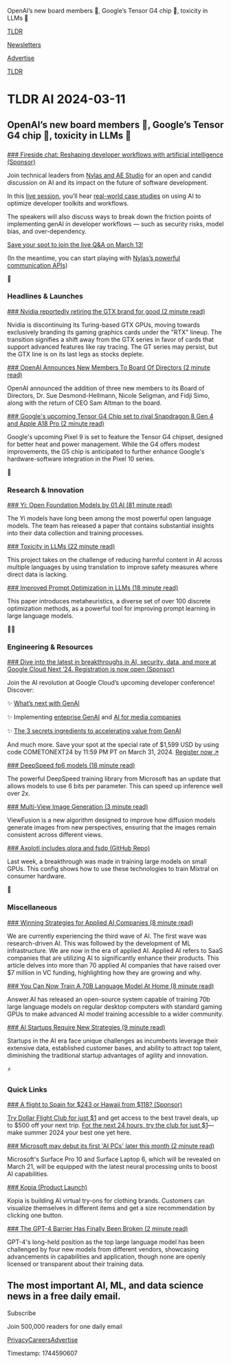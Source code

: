 OpenAI’s new board members 📝, Google’s Tensor G4 chip 💾, toxicity in LLMs 🚩

[TLDR](/)

[Newsletters](/newsletters)

[Advertise](https://advertise.tldr.tech/)

[TLDR](/)

# TLDR AI 2024-03-11

## OpenAI’s new board members 📝, Google’s Tensor G4 chip 💾, toxicity in LLMs 🚩

### 

[### Fireside chat: Reshaping developer workflows with artificial intelligence (Sponsor)](https://info.nylas.com/webinar-nylas-AEstudio-ai-fireside-chat.html?utm_campaign=FY24Q1-TLDRAI-1P&amp;utm_medium=sponsoredemail&amp;utm_content=2024-03-11-issue-aestudiofiresidechat&amp;utm_source=tldr)

Join technical leaders from [Nylas and AE Studio](https://info.nylas.com/webinar-nylas-AEstudio-ai-fireside-chat.html?utm_campaign=FY24Q1-TLDRAI-1P&utm_medium=sponsoredemail&utm_content=2024-03-11-issue-aestudiofiresidechat&utm_source=tldr) for an open and candid discussion on AI and its impact on the future of software development.

In this [live session](https://info.nylas.com/webinar-nylas-AEstudio-ai-fireside-chat.html?utm_campaign=FY24Q1-TLDRAI-1P&utm_medium=sponsoredemail&utm_content=2024-03-11-issue-aestudiofiresidechat&utm_source=tldr), you’ll hear [real-world case studies](https://info.nylas.com/webinar-nylas-AEstudio-ai-fireside-chat.html?utm_campaign=FY24Q1-TLDRAI-1P&utm_medium=sponsoredemail&utm_content=2024-03-11-issue-aestudiofiresidechat&utm_source=tldr) on using AI to optimize developer toolkits and workflows.

The speakers will also discuss ways to break down the friction points of implementing genAI in developer workflows — such as security risks, model bias, and over-dependency.

[Save your spot to join the live Q&A on March 13!](https://info.nylas.com/webinar-nylas-AEstudio-ai-fireside-chat.html?utm_campaign=FY24Q1-TLDRAI-1P&utm_medium=sponsoredemail&utm_content=2024-03-11-issue-aestudiofiresidechat&utm_source=tldr)

(In the meantime, you can start playing with [Nylas’s powerful communication APIs](https://dashboard-v3.nylas.com/register?utm_campaign=FY24Q1-TLDRAI-1P&utm_medium=sponsoredemail&utm_content=2024-03-11-issue-DSU&utm_source=tldr))

🚀

### Headlines & Launches

[### Nvidia reportedly retiring the GTX brand for good (2 minute read)](https://www.pcgamer.com/hardware/graphics-cards/so-long-and-thanks-for-all-the-pixels-nvidia-reportedly-retiring-the-gtx-brand-for-good/?utm_source=tldrai)

Nvidia is discontinuing its Turing-based GTX GPUs, moving towards exclusively branding its gaming graphics cards under the "RTX" lineup. The transition signifies a shift away from the GTX series in favor of cards that support advanced features like ray tracing. The GT series may persist, but the GTX line is on its last legs as stocks deplete.

[### OpenAI Announces New Members To Board Of Directors (2 minute read)](https://openai.com/blog/openai-announces-new-members-to-board-of-directors?utm_source=tldrai)

OpenAI announced the addition of three new members to its Board of Directors, Dr. Sue Desmond-Hellmann, Nicole Seligman, and Fidji Simo, along with the return of CEO Sam Altman to the board.

[### Google's upcoming Tensor G4 Chip set to rival Snapdragon 8 Gen 4 and Apple A18 Pro (2 minute read)](https://www.gizmochina.com/2024/03/07/google-tensor-g4-chip-performance/?utm_source=tldrai)

Google's upcoming Pixel 9 is set to feature the Tensor G4 chipset, designed for better heat and power management. While the G4 offers modest improvements, the G5 chip is anticipated to further enhance Google's hardware-software integration in the Pixel 10 series.

🧠

### Research & Innovation

[### Yi: Open Foundation Models by 01.AI (81 minute read)](https://arxiv.org/abs/2403.04652?utm_source=tldrai)

The Yi models have long been among the most powerful open language models. The team has released a paper that contains substantial insights into their data collection and training processes.

[### Toxicity in LLMs (22 minute read)](https://arxiv.org/abs/2403.03893v1?utm_source=tldrai)

This project takes on the challenge of reducing harmful content in AI across multiple languages by using translation to improve safety measures where direct data is lacking.

[### Improved Prompt Optimization in LLMs (18 minute read)](https://arxiv.org/abs/2311.08364v1?utm_source=tldrai)

This paper introduces metaheuristics, a diverse set of over 100 discrete optimization methods, as a powerful tool for improving prompt learning in large language models.

👨‍💻

### Engineering & Resources

[### Dive into the latest in breakthroughs in AI, security, data, and more at Google Cloud Next ‘24. Registration is now open (Sponsor)](https://cloud.withgoogle.com/next?utm_source=tldr&amp;utm_medium=eblast&amp;utm_campaign=FY24-Q2-global-ENDM33-physicalevent-er-next-2024-mc&amp;utm_content=tldr-newsletter-ext-mar-11-ai)

Join the AI revolution at Google Cloud’s upcoming developer conference! Discover:

✨ [What’s next with GenAI](https://cloud.withgoogle.com/next/session-library?session=SPTL201&utm_source=tldr&utm_medium=eblast&utm_campaign=FY24-Q2-global-ENDM33-physicalevent-er-next-2024-mc&utm_content=tldr-newsletter-ext-mar-11-ai)

✨ Implementing [enteprise GenAI](https://cloud.withgoogle.com/next/session-library?utm_source=tldr&utm_medium=eblast&utm_campaign=FY24-Q2-global-ENDM33-physicalevent-er-next-2024-mc&utm_content=tldr-newsletter-ext-mar-11-ai) and [AI for media companies](https://cloud.withgoogle.com/next/session-library?session=AIML101&utm_source=tldr&utm_medium=eblast&utm_campaign=FY24-Q2-global-ENDM33-physicalevent-er-next-2024-mc&utm_content=tldr-newsletter-ext-mar-11-ai)

✨ [The 3 secrets ingredients to accelerating value from GenAI](https://cloud.withgoogle.com/next/session-library?session=AIML125&utm_source=tldr&utm_medium=eblast&utm_campaign=FY24-Q2-global-ENDM33-physicalevent-er-next-2024-mc&utm_content=tldr-newsletter-ext-mar-11-ai)

And much more. Save your spot at the special rate of $1,599 USD by using code COMETONEXT24 by 11:59 PM PT on March 31, 2024. [Register now ↗️](https://cloud.withgoogle.com/next?utm_source=tldr&utm_medium=eblast&utm_campaign=FY24-Q2-global-ENDM33-physicalevent-er-next-2024-mc&utm_content=tldr-newsletter-ext-mar-11-ai)

[### DeepSpeed fp6 models (18 minute read)](https://github.com/microsoft/DeepSpeed/tree/master/blogs/deepspeed-fp6/03-05-2024?utm_source=tldrai)

The powerful DeepSpeed training library from Microsoft has an update that allows models to use 6 bits per parameter. This can speed up inference well over 2x.

[### Multi-View Image Generation (3 minute read)](https://wi-sc.github.io/ViewFusion.github.io/?utm_source=tldrai)

ViewFusion is a new algorithm designed to improve how diffusion models generate images from new perspectives, ensuring that the images remain consistent across different views.

[### Axolotl includes qlora and fsdp (GitHub Repo)](https://github.com/OpenAccess-AI-Collective/axolotl/blob/main/examples/mistral/mixtral-qlora-fsdp.yml?utm_source=tldrai)

Last week, a breakthrough was made in training large models on small GPUs. This config shows how to use these technologies to train Mixtral on consumer hardware.

🎁

### Miscellaneous

[### Winning Strategies for Applied AI Companies (8 minute read)](https://medium.com/point-nine-news/winning-strategies-for-applied-ai-companies-f02cac0a6ad8?utm_source=tldrai)

We are currently experiencing the third wave of AI. The first wave was research-driven AI. This was followed by the development of ML infrastructure. We are now in the era of applied AI. Applied AI refers to SaaS companies that are utilizing AI to significantly enhance their products. This article delves into more than 70 applied AI companies that have raised over $7 million in VC funding, highlighting how they are growing and why.

[### You Can Now Train A 70B Language Model At Home (8 minute read)](https://www.answer.ai/posts/2024-03-06-fsdp-qlora.html?utm_source=tldrai)

Answer.AI has released an open-source system capable of training 70b large language models on regular desktop computers with standard gaming GPUs to make advanced AI model training accessible to a wider community.

[### AI Startups Require New Strategies (9 minute read)](https://longform.asmartbear.com/ai-startups/?utm_source=tldrai)

Startups in the AI era face unique challenges as incumbents leverage their extensive data, established customer bases, and ability to attract top talent, diminishing the traditional startup advantages of agility and innovation.

⚡️

### Quick Links

[### A flight to Spain for $243 or Hawaii from $118? (Sponsor)](https://app.dollarflightclub.com/signup/cheapflights4?utm_source=tldr)

[Try Dollar Flight Club for just $1](https://app.dollarflightclub.com/signup/cheapflights4?utm_source=tldr) and get access to the best travel deals, up to $500 off your next trip. [For the next 24 hours, try the club for just $1](https://app.dollarflightclub.com/signup/cheapflights4?utm_source=tldr)—make summer 2024 your best one yet here.

[### Microsoft may debut its first 'AI PCs' later this month (2 minute read)](https://www.engadget.com/microsoft-may-debut-its-first-ai-pcs-later-this-month-204522580.html?utm_source=tldrai)

Microsoft's Surface Pro 10 and Surface Laptop 6, which will be revealed on March 21, will be equipped with the latest neural processing units to boost AI capabilities.

[### Kopia (Product Launch)](https://trykopia.com?utm_source=tldrai)

Kopia is building AI virtual try-ons for clothing brands. Customers can visualize themselves in different items and get a size recommendation by clicking one button.

[### The GPT-4 Barrier Has Finally Been Broken (2 minute read)](https://simonwillison.net/2024/Mar/8/gpt-4-barrier/?utm_source=tldrai)

GPT-4's long-held position as the top large language model has been challenged by four new models from different vendors, showcasing advancements in capabilities and application, though none are openly licensed or transparent about their training data.

## The most important AI, ML, and data science news in a free daily email.

Subscribe

Join 500,000 readers for one daily email

[Privacy](/privacy)[Careers](https://jobs.ashbyhq.com/tldr.tech)[Advertise](/ai/advertise)

Timestamp: 1744590607